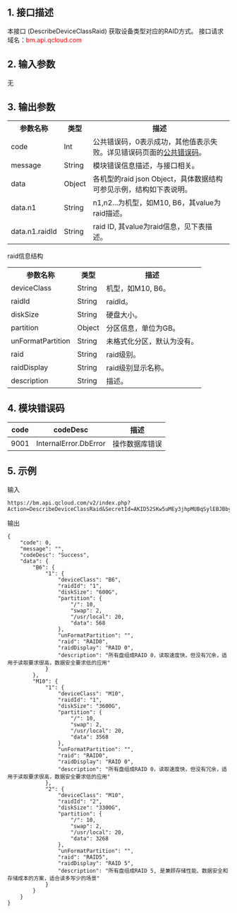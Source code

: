 ## 1. 接口描述

本接口 (DescribeDeviceClassRaid) 获取设备类型对应的RAID方式。
接口请求域名：<font style="color:red">bm.api.qcloud.com</font>



## 2. 输入参数
无



## 3. 输出参数

<table class="t"><tbody><tr>
<th><b>参数名称</b></th>
<th><b>类型</b></th>
<th><b>描述</b></th>
<tr>
<td> code
<td> Int
<td> 公共错误码，0表示成功，其他值表示失败。详见错误码页面的<a href="/doc/api/456/6725" title="公共错误码">公共错误码</a>。
<tr>
<td> message
<td> String
<td> 模块错误信息描述，与接口相关。
<tr>
<td> data
<td> Object
<td> 各机型的raid json Object，具体数据结构可参见示例，结构如下表说明。
<tr>
<td> data.n1
<td> String
<td> n1,n2...为机型，如M10, B6，其value为raid描述。
<tr>
<td> data.n1.raidId
<td> String
<td> raid ID, 其value为raid信息，见下表描述。
</tbody></table>

</b></th>raid信息结构</b></th>
<table class="t"><tbody><tr>
<th><b>参数名称</b></th>
<th><b>类型</b></th>
<th><b>描述</b></th>
<tr>
<td> deviceClass
<td> String
<td> 机型，如M10, B6。
<tr>
<td> raidId
<td> String
<td> raidId。
<tr>
<td> diskSize
<td> String
<td> 硬盘大小。
<tr>
<td> partition
<td> Object
<td> 分区信息，单位为GB。
<tr>
<td> unFormatPartition
<td> String
<td> 未格式化分区，默认为没有。
<tr>
<tr>
<td> raid
<td> String
<td> raid级别。
<tr>
<tr>
<td> raidDisplay
<td> String
<td> raid级别显示名称。
<tr>
<tr>
<td> description
<td> String
<td> 描述。
<tr>
</tbody></table>



## 4. 模块错误码

| code |codeDesc| 描述 |
|------|------|------|
| 9001 |InternalError.DbError| 操作数据库错误 |



## 5. 示例
输入
```
https://bm.api.qcloud.com/v2/index.php?Action=DescribeDeviceClassRaid&SecretId=AKID52SKw5uMEy3jhpMUBqSylEBJBby6E0KC&Nonce=48476&Timestamp=1476436689&Region=bj&Signature=afRlJQ0disdT97B7uIfVB4v2KWo%3D
```
输出
```
{
    "code": 0,
    "message": "",
    "codeDesc": "Success",
    "data": {
        "B6": {
            "1": {
                "deviceClass": "B6",
                "raidId": "1",
                "diskSize": "600G",
                "partition": {
                    "/": 10,
                    "swap": 2,
                    "/usr/local": 20,
                    "data": 568
                },
                "unFormatPartition": "",
                "raid": "RAID0",
                "raidDisplay": "RAID 0",
                "description": "所有盘组成RAID 0，读取速度快，但没有冗余，适用于读取要求很高，数据安全要求低的应用"
            }
        },
        "M10": {
            "1": {
                "deviceClass": "M10",
                "raidId": "1",
                "diskSize": "3600G",
                "partition": {
                    "/": 10,
                    "swap": 2,
                    "/usr/local": 20,
                    "data": 3568
                },
                "unFormatPartition": "",
                "raid": "RAID0",
                "raidDisplay": "RAID 0",
                "description": "所有盘组成RAID 0，读取速度快，但没有冗余，适用于读取要求很高，数据安全要求低的应用"
            },
            "2": {
                "deviceClass": "M10",
                "raidId": "2",
                "diskSize": "3300G",
                "partition": {
                    "/": 10,
                    "swap": 2,
                    "/usr/local": 20,
                    "data": 3268
                },
                "unFormatPartition": "",
                "raid": "RAID5",
                "raidDisplay": "RAID 5",
                "description": "所有盘组成RAID 5, 是兼顾存储性能、数据安全和存储成本的方案，适合读多写少的场景"
            }
        }
    }
}
```

